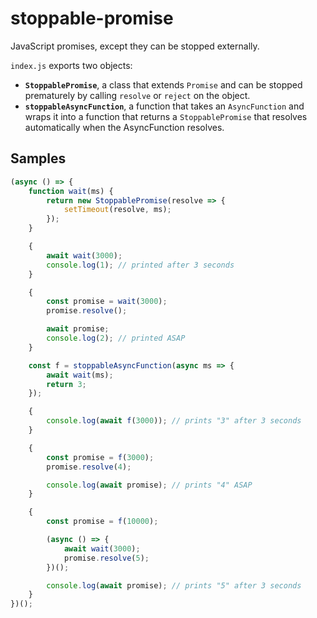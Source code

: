 # stoppable-promise

JavaScript promises, except they can be stopped externally.

`index.js` exports two objects:
* **`StoppablePromise`**, a class that extends `Promise` and can be stopped prematurely by calling `resolve` or `reject` on the object.
* **`stoppableAsyncFunction`**, a function that takes an `AsyncFunction` and wraps it into a function that returns a `StoppablePromise` that resolves automatically when the AsyncFunction resolves.

## Samples

```js
(async () => {
    function wait(ms) {
        return new StoppablePromise(resolve => {
            setTimeout(resolve, ms);
        });
    }

    {
        await wait(3000);
        console.log(1); // printed after 3 seconds
    }

    {
        const promise = wait(3000);
        promise.resolve();

        await promise;
        console.log(2); // printed ASAP
    }

    const f = stoppableAsyncFunction(async ms => {
        await wait(ms);
        return 3;
    });

    {
        console.log(await f(3000)); // prints "3" after 3 seconds
    }

    {
        const promise = f(3000);
        promise.resolve(4);

        console.log(await promise); // prints "4" ASAP
    }

    {
        const promise = f(10000);

        (async () => {
            await wait(3000);
            promise.resolve(5);
        })();

        console.log(await promise); // prints "5" after 3 seconds
    }
})();
```
